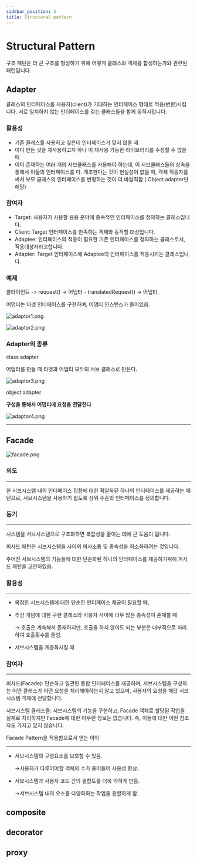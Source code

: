 ```yaml
---
sidebar_position: 3
title: Structural pattern
---
```


# Structural Pattern

구조 패턴은 더 큰 구조를 형성하기 위해 어떻게 클래스와 객체를 합성하는가와 관련된 패턴입니다.

## Adapter

클래스의 인터페이스를 사용자(client)가 기대하는 인터페이스 형태로 적응(변환)시킵니다. 서로 일치하지 않는 인터페이스를 갖는 클래스들을 함께 동작시킵니다.

### 활용성

- 기존 클래스를 사용하고 싶은데 인터페이스가 맞지 않을 때
- 이미 만든 것을 재사용하고자 하나 이 재사용 가능한 라이브러리를 수정할 수 없을 때
- 이미 존재하는 여러 개의 서브클래스를 사용해야 하는데, 이 서브클래스들의 상속을 통해서 이들의 인터페이스를 다. 개조한다는 것이 현실성이 없을 때, 객체 적응자를 써서 부모 클래스의 인터페이스를 변형하는 것이 더 바람직함 ( Object adapter만 해당)

### 참여자

- Target: 사용자가 사용할 응용 분야에 종속적인 인터페이스를 정의하는 클래스입니다.
- Client: Target 인터페이스를 만족하는 객체와 동작할 대상입니다.
- Adaptee: 인터페이스의 적응이 필요한 기존 인터페이스를 정의하는 클래스로서, 적응대상자라고합니다.
- Adapter: Target 인터페이스에 Adaptee의 인터페이스를 적응시키는 클래스입니다.

### 예제

클라이언트 -> request() -> 어댑터 - translatedRequest() -> 어댑티.

어댑터는 타겟 인터페이스를 구현하며, 어댑티 인스턴스가 들어있음.

![adaptor1.png](image/adaptor1.png)

![adaptor2.png](image/adaptor2.png)

### Adapter의 종류

class adapter

어댑터를 만들 때 타겟과 어댑티 모두의 서브 클래스로 만든다.

![adaptor3.png](image/adaptor3.png)

object adapter

**구성을 통해서 어댑티에 요청을 전달한다**

![adaptor4.png](image/adaptor4.png)

---

## Facade

![facade.png](image/facade.png)

### 의도

---

한 서브시스템 내의 인터페이스 집합에 대한 획알화된 하나의 인터페이스를 제공하는 패턴으로, 서브시스템을 사용하기 쉽도록 상위 수준의 인터페이스를 정의합니다.

### 동기

---

시스템을 서브시스템으로 구조화하면 복잡성을 줄이는 데에 큰 도움이 됩니다.

퍼사드 패턴은 서브시스템들 사이의 의사소통 및 종속성을 최소화하려는 것입니다.

주어진 서브시스템의 기능들에 대한 단순화된 하나의 인터페이스를 제공하기위해 퍼사드 패턴을 고안하였음.

### 활용성

---

- 복잡한 서브시스템에 대한 단순한 인터페이스 제공이 필요할 때,
- 추상 개념에 대한 구현 클래스와 사용자 사이에 너무 많은 종속성이 존재할 때

  → 호출은 계속해서 존재하지만, 호출을 하지 않아도 되는 부분은 내부적으로 처리하여 호출횟수를 줄임.

- 서브시스템을 계층화시킬 때

### 참여자

---

퍼사드(Facade): 단순하고 일관된 통합 인터페이스를 제공하며, 서브시스템을 구성하는 어떤 클래스가 어떤 요청을 처리해야하는지 알고 있으며, 사용자의 요청을 해당 서브시스템 객체에 전달합니다.

서브시스템 클래스들: 서브시스템의 기능을 구현하고,  Facade 객체로 할당된 작업을 실제로 처리하지만 Facade에 대한 아무런 정보는 없습니다. 즉, 이들에 대한 어떤 참조자도 가지고 있지 않습니다.

Facade Pattern을 적용함으로서 얻는 이익

---

- 서브시스템의 구성요소를 보호할 수 있음.

  →사용자가 다루어야할 객체의 수가 줄어들어 사용성 향상.

- 서브시스템과 사용자 코드 간의 결합도를 더욱 약하게 만듬.

  →서브시스템 내의 요소를 다양화하는 작업을 원할하게 함.


## composite
## decorator
## proxy
